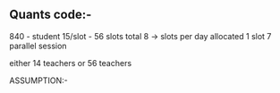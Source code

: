 ## Quants code:-

840 - student
15/slot - 56 slots total 
8 -> slots per day allocated 
1 slot 7 parallel session

either 14 teachers or 56 teachers


ASSUMPTION:-
